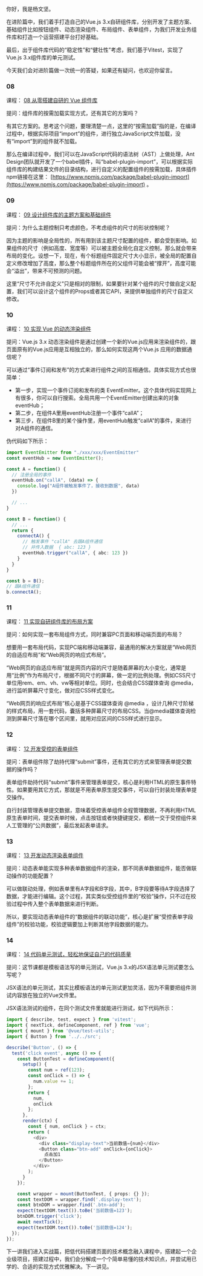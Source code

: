 你好，我是杨文坚。

在进阶篇中，我们着手打造自己的Vue.js 3.x自研组件库，分别开发了主题方案、基础组件比如按钮组件、动态渲染组件、布局组件、表单组件，为我们开发业务组件库和打造一个运营搭建平台打好基础。

最后，出于组件库代码的“稳定性”和“健壮性”考虑，我们基于Vitest，实现了Vue.js 3.x组件库的单元测试。

今天我们会对进阶篇做一次统一的答疑，如果还有疑问，也欢迎你留言。

### 08

课程： [08 从零搭建自研的 Vue 组件库](https://time.geekbang.org/column/article/605412)

提问：组件库的按需加载实现方式，还有其它的方案吗？

有其它方案的。思考这个问题，要理清楚一点，这里的“按需加载”指的是，在编译过程中，根据实际项目“import”的组件，进行独立JavaScript文件加载，没有“import”到的组件就不加载。

那么在编译过程中，我们可以在JavaScript代码的语法树（AST）上做处理，Ant Design团队就开发了一个babel插件，叫“babel-plugin-import”，可以根据实际组件库的构建结果文件的目录结构，进行自定义的配置组件的按需加载，具体插件npm链接在这里： [https://www.npmjs.com/package/babel-plugin-import](https://www.npmjs.com/package/babel-plugin-import) 。

### 09

课程： [09 设计组件库的主题方案和基础组件](https://time.geekbang.org/column/article/605414)

提问：为什么主题控制只考虑颜色，不考虑组件的尺寸的形状控制呢？

因为主题的影响是全局性的，所有用到该主题尺寸配置的组件，都会受到影响。如果组件的尺寸（例如高度、宽度等）可以被主题全局化自定义控制，那么就会带来布局的变化。设想一下，现在，有个标题组件固定尺寸大小显示，被全局的配置自定义修改增加了高度，那么整个标题组件所在的父组件可能会被“撑开”，高度可能会“溢出”，带来不可预测的问题。

这里“尺寸不允许自定义”只是相对的限制，如果要针对某个组件的尺寸做自定义配置，我们可以设计这个组件的Props或者其它API，来提供单独组件的尺寸自定义修改。

### 10

课程： [10 实现 Vue 的动态渲染组件](https://time.geekbang.org/column/article/607039)

提问：Vue.js 3.x 动态渲染组件是通过创建一个新的Vue.js应用来渲染组件的，跟页面原有的Vue.js应用是互相独立的，那么如何实现这两个Vue.js 应用的数据通信呢？

可以通过“事件订阅和发布”的方式来进行组件之间的互相通信。具体实现方式也很简单：

- 第一步，实现一个事件订阅和发布的类 EventEmitter。这个具体代码实现网上有很多，你可以自行搜索。全局共用一个EventEmitter创建出来的对象eventHub；
- 第二步，在组件A里用eventHub注册一个事件“callA”；
- 第三步，在组件B里的某个操作里，用eventHub触发“callA”的事件，来进行对A组件的通信。

伪代码如下所示：

```typescript
import EventEmitter from "./xxx/xxx/EventEmitter"
const eventHub = new EventEmitter();

const A = function() {
  // 注册全局的事件
  eventHub.on("callA", (data) => {
    console.log("A组件被触发事件了，接收到数据", data)
  })

  // ...
}

const B = function() {
  // ...
  return {
    connectA() {
      // 触发事件 "callA" 去跟A组件通信
      // 并传入数据  { abc: 123 }
      eventHub.trigger("callA", { abc: 123 })
    }
  }
}

const b = B();
// 跟A组件通信
b.connectA();

```

### 11

课程： [11 实现自研组件库的布局方案](https://time.geekbang.org/column/article/607308)

提问：如何实现一套布局组件方式，同时兼容PC页面和移动端页面的布局？

想要用一套布局代码，实现PC端和移动端兼容，最通用的解决方案就是“Web网页的自适应布局”和“Web网页的响应式布局”。

“Web网页的自适应布局”就是网页内容的尺寸是随着屏幕的大小变化，通常是用“比例”作为布局尺寸，根据不同尺寸的屏幕，做一定的比例处理。例如CSS尺寸单位用rem、em、vh、vw等相对单位。同时，也会结合CSS媒体查询 @media，进行监听屏幕尺寸变化，做对应CSS样式变化。

“Web网页的响应式布局”核心是基于CSS媒体查询 @media ，设计几种尺寸阶梯的样式布局，用一套代码，囊括多种屏幕尺寸的布局CSS。当@media媒体查询检测到屏幕尺寸落在哪个区间里，就用对应区间的CSS样式进行显示。

### 12

课程： [12 开发受控的表单组件](https://time.geekbang.org/column/article/608231)

提问：表单组件除了劫持代理“submit”事件，还有其它的方式来管理表单提交数据的操作吗？

表单组件劫持代码“submit”事件来管理表单提交，核心是利用HTML的原生事件特性。如果要用其它方式，那就是不用表单原生提交事件，可以自行封装处理表单提交操作。

自行封装管理表单提交数据，意味着受控表单组件全程管理数据，不再利用HTML原生表单时间，提交表单时候，点击按钮或者快捷键提交，都统一交于受控组件来人工管理的“公共数据”，最后发起表单请求。

### 13

课程： [13 开发动态渲染表单组件](https://time.geekbang.org/column/article/609407)

提问：动态表单能实现多种表单数据组件的渲染，那不同表单数据组件，能否做联动操作的功能配置？

可以做联动处理，例如表单里有A字段和B字段，其中，B字段要等待A字段选择了数据，才能进行编辑。这个过程，其实类似受控组件里的“校验”操作，只不过在校验过程中传入整个表单数据来进行判断。

所以，要实现动态表单组件的“数据组件的联动功能”，核心是扩展“受控表单字段组件”的校验功能，校验逻辑要加上判断其他字段数据的能力。

### 14

课程： [14 代码单元测试，轻松地保证自己的代码质量](https://time.geekbang.org/column/article/609408)

提问：这节课都是模板语法写的单元测试，Vue.js 3.x的JSX语法单元测试要怎么写呢？

JSX语法的单元测试，其实比模板语法的单元测试更加灵活，因为不需要把组件测试内容放在独立的Vue文件里。

JSX语法测试的组件，在同个测试文件里就能进行测试，如下代码所示：

```typescript
import { describe, test, expect } from 'vitest';
import { nextTick, defineComponent, ref } from 'vue';
import { mount } from '@vue/test-utils';
import { Button } from '../../src';

describe('Button', () => {
  test('click event', async () => {
    const ButtonTest = defineComponent({
      setup() {
        const num = ref(123);
        const onClick = () => {
          num.value += 1;
        };
        return {
          num,
          onClick
        };
      },
      render(ctx) {
        const { num, onClick } = ctx;
        return (
          <div>
            <div class="display-text">当前数值={num}</div>
            <Button class="btn-add" onClick={onClick}>
              点击加1
            </Button>
          </div>
        );
      }
    });

    const wrapper = mount(ButtonTest, { props: {} });
    const textDOM = wrapper.find('.display-text');
    const btnDOM = wrapper.find('.btn-add');
    expect(textDOM.text()).toBe('当前数值=123');
    btnDOM.trigger('click');
    await nextTick();
    expect(textDOM.text()).toBe('当前数值=124');
  });
});

```

下一讲我们进入实战篇，把低代码搭建页面的技术概念融入课程中，搭建起一个企业级项目，搭建过程中，我们会分解成一个个简单易懂的技术知识点，并尝试用已学的、合适的实现方式优雅解决。下一讲见。
